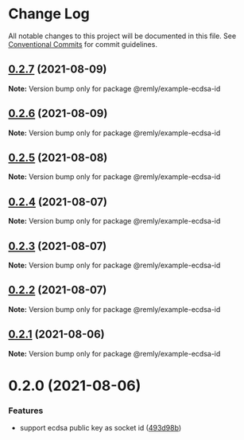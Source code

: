 # Change Log

All notable changes to this project will be documented in this file.
See [Conventional Commits](https://conventionalcommits.org) for commit guidelines.

## [0.2.7](https://gitr.net/mindary/remly/compare/@remly/example-ecdsa-id@0.2.6...@remly/example-ecdsa-id@0.2.7) (2021-08-09)

**Note:** Version bump only for package @remly/example-ecdsa-id





## [0.2.6](https://gitr.net/mindary/remly/compare/@remly/example-ecdsa-id@0.2.5...@remly/example-ecdsa-id@0.2.6) (2021-08-09)

**Note:** Version bump only for package @remly/example-ecdsa-id





## [0.2.5](https://gitr.net/mindary/remly/compare/@remly/example-ecdsa-id@0.2.4...@remly/example-ecdsa-id@0.2.5) (2021-08-08)

**Note:** Version bump only for package @remly/example-ecdsa-id





## [0.2.4](https://gitr.net/mindary/remly/compare/@remly/example-ecdsa-id@0.2.3...@remly/example-ecdsa-id@0.2.4) (2021-08-07)

**Note:** Version bump only for package @remly/example-ecdsa-id





## [0.2.3](https://gitr.net/mindary/remly/compare/@remly/example-ecdsa-id@0.2.2...@remly/example-ecdsa-id@0.2.3) (2021-08-07)

**Note:** Version bump only for package @remly/example-ecdsa-id





## [0.2.2](https://gitr.net/mindary/remly/compare/@remly/example-ecdsa-id@0.2.1...@remly/example-ecdsa-id@0.2.2) (2021-08-07)

**Note:** Version bump only for package @remly/example-ecdsa-id





## [0.2.1](https://gitr.net/mindary/remly/compare/@remly/example-ecdsa-id@0.2.0...@remly/example-ecdsa-id@0.2.1) (2021-08-06)

**Note:** Version bump only for package @remly/example-ecdsa-id





# 0.2.0 (2021-08-06)


### Features

* support ecdsa public key as socket id ([493d98b](https://gitr.net/mindary/remly/commits/493d98b2f924ae1c5dbf25ef5603082c3f35f928))
